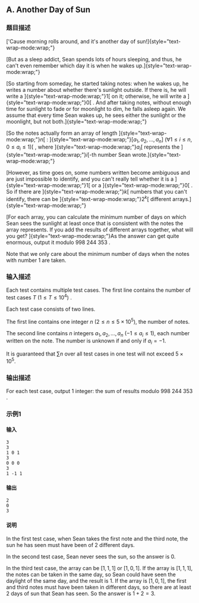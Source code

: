## A. Another Day of Sun

### 题目描述

[\'Cause morning rolls around, and it\'s another day of
sun!]{style="text-wrap-mode:wrap;"}

[But as a sleep addict, Sean spends lots of hours sleeping, and thus, he
can\'t even remember which day it is when he wakes
up.]{style="text-wrap-mode:wrap;"}

[So starting from someday, he started taking notes: when he wakes up, he
writes a number about whether there\'s sunlight outside. If there is, he
will write
a ]{style="text-wrap-mode:wrap;"}$1$[ on it;
otherwise, he will write
a ]{style="text-wrap-mode:wrap;"}$0$[ . And
after taking notes, without enough time for sunlight to fade or for
moonlight to dim, he falls asleep again. We assume that every time Sean
wakes up, he sees either the sunlight or the moonlight, but not
both.]{style="text-wrap-mode:wrap;"}

[So the notes actually form an array of
length ]{style="text-wrap-mode:wrap;"}$n$[ : ]{style="text-wrap-mode:wrap;"}$[a_1,a_2,\dots,a_n]\ (\forall 1\leq i\leq n, 0\leq a_i\leq 1)$[ ,
where ]{style="text-wrap-mode:wrap;"}$a_i$[ represents
the ]{style="text-wrap-mode:wrap;"}$i$[-th
number Sean wrote.]{style="text-wrap-mode:wrap;"}

[However, as time goes on, some numbers written become ambiguous and are
just impossible to identify, and you can\'t really tell whether it is
a ]{style="text-wrap-mode:wrap;"}$1$[ or
a ]{style="text-wrap-mode:wrap;"}$0$[ . So if
there
are ]{style="text-wrap-mode:wrap;"}$k$[ numbers
that you can\'t identify, there can
be ]{style="text-wrap-mode:wrap;"}$2^k$[ different
arrays.]{style="text-wrap-mode:wrap;"}

<div>

[For each array, you can calculate the minimum number of days on which
Sean sees the sunlight at least once that is consistent with the notes
the array represents. If you add the results of different arrays
together, what will you get? ]{style="text-wrap-mode:wrap;"}As the
answer can get quite enormous, output it
modulo $998\ 244\ 353$ .

<div>

<div>

Note that we only care about the minimum number of days when the notes
with number $1$ are taken.

</div>

</div>

</div>

### 输入描述

Each test contains multiple test cases. The first line contains the
number of test cases $T\ (1≤T≤10^4)$ .

Each test case consists of two lines.

The first line contains one integer $n\ (2\leq n\leq 5\times 10^5)$, the number
of notes.

The second line contains $n$ integers $a_1,a_2,\dots,a_n\ (-1\leq a_i\leq 1)$, each
number written on the note. The number is unknown if and only if $a_i=-1$.

It is guaranteed that $\sum n$ over all test
cases in one test will not exceed $5\times 10^5$.

### 输出描述

For each test case, output $1$ integer: the
sum of results modulo $998\ 244\ 353$ .

### 示例1

#### 输入

```plain
3
3
1 0 1
3
0 0 0
3
1 -1 1
```

#### 输出

```plain
2
0
3
```

#### 说明

In the first test case, when Sean takes the first note and the third
note, the sun he has seen must have been of $2$ different days.

<div>

In the second test case, Sean never sees the sun, so the answer is $0$.

</div>

<div>

</div>

<div>

In the third test case, the array can
be $[1,1,1]$ or $[1,0,1]$. If the array
is $[1,1,1]$, the notes can be taken in the
same day, so Sean could have seen the daylight of the same day, and the
result is $1$. If the array is $[1,0,1]$, the first and third notes must
have been taken in different days, so there are at least $2$ days of sun that Sean has seen. So the
answer is $1+2=3$.

</div>
